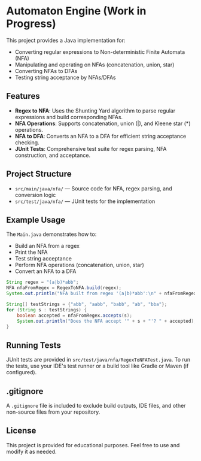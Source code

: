# Automaton Engine (Work in Progress)

This project provides a Java implementation for:
- Converting regular expressions to Non-deterministic Finite Automata (NFA)
- Manipulating and operating on NFAs (concatenation, union, star)
- Converting NFAs to DFAs
- Testing string acceptance by NFAs/DFAs

## Features
- **Regex to NFA**: Uses the Shunting Yard algorithm to parse regular expressions and build corresponding NFAs.
- **NFA Operations**: Supports concatenation, union (|), and Kleene star (*) operations.
- **NFA to DFA**: Converts an NFA to a DFA for efficient string acceptance checking.
- **JUnit Tests**: Comprehensive test suite for regex parsing, NFA construction, and acceptance.

## Project Structure
- `src/main/java/nfa/` — Source code for NFA, regex parsing, and conversion logic
- `src/test/java/nfa/` — JUnit tests for the implementation


## Example Usage
The `Main.java` demonstrates how to:
- Build an NFA from a regex
- Print the NFA
- Test string acceptance
- Perform NFA operations (concatenation, union, star)
- Convert an NFA to a DFA

```java
String regex = "(a|b)*abb";
NFA nfaFromRegex = RegexToNFA.build(regex);
System.out.println("NFA built from regex '(a|b)*abb':\n" + nfaFromRegex);

String[] testStrings = {"abb", "aabb", "babb", "ab", "bba"};
for (String s : testStrings) {
    boolean accepted = nfaFromRegex.accepts(s);
    System.out.println("Does the NFA accept '" + s + "'? " + accepted);
}
```

## Running Tests
JUnit tests are provided in `src/test/java/nfa/RegexToNFATest.java`.
To run the tests, use your IDE's test runner or a build tool like Gradle or Maven (if configured).

## .gitignore
A `.gitignore` file is included to exclude build outputs, IDE files, and other non-source files from your repository.

## License
This project is provided for educational purposes. Feel free to use and modify it as needed. 
